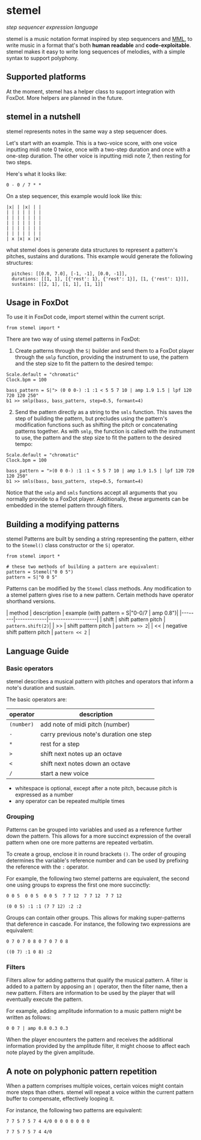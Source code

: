 # stemel

_step sequencer expression language_

stemel is a music notation format inspired by
step sequencers and
[MML](https://en.wikipedia.org/wiki/Music_Macro_Language),
to write music in a format that's both **human readable**
and **code-exploitable**.
stemel makes it easy to write long sequences of melodies, with a simple syntax to
support polyphony.

## Supported platforms

At the moment, stemel has a helper class to support integration with FoxDot.
More helpers are planned in the future.

## stemel in a nutshell

stemel represents notes in the same way a step
sequencer does.

Let's start with an example. This is a
two-voice score, with one voice inputting midi
note 0 twice, once with a two-step duration and
once with a one-step duration. The other voice
is inputting midi note 7, then resting for
two steps.

Here's what it looks like:

```
0 - 0 / 7 * *
```
On a step sequencer, this example would look like this:

```
|x| | |x| | |
| | | | | | |
| | | | | | |
| | | | | | |
| | | | | | |
| | | | | | |
| x |x| x |x|
```
what stemel does is generate data structures to represent
a pattern's pitches, sustains and durations. This example
would generate the following structures:

```
  pitches: [[0.0, 7.0], [-1, -1], [0.0, -1]],
  durations: [[1, 1], [{'rest': 1}, {'rest': 1}], [1, {'rest': 1}]],
  sustains: [[2, 1], [1, 1], [1, 1]]
```

## Usage in FoxDot

To use it in FoxDot code, import stemel within the current script.
```
from stemel import *
```

There are two way of using stemel patterns in FoxDot:

1. Create patterns through the `S|` builder and send them to a FoxDot player through the
`smlp` function, providing the instrument to use, the pattern and the step size to fit the pattern to the desired tempo:

```
Scale.default = "chromatic"
Clock.bpm = 100

bass_pattern = S|"> (0 0 0-) :1 :1 < 5 5 7 10 | amp 1.9 1.5 | lpf 120 720 120 250"
b1 >> smlp(bass, bass_pattern, step=0.5, formant=4)
```

2. Send the pattern directly as a string to the `smls` function. This saves the step of building the pattern, but precludes using the pattern's modification functions such as shifting the pitch or concatenating
patterns together. As with `smlp`, the function is called with the instrument to use, the pattern and the step size to fit the pattern to the desired tempo:
```
Scale.default = "chromatic"
Clock.bpm = 100

bass_pattern = ">(0 0 0-) :1 :1 < 5 5 7 10 | amp 1.9 1.5 | lpf 120 720 120 250"
b1 >> smls(bass, bass_pattern, step=0.5, formant=4)
```
Notice that the `smlp` and `smls` functions accept all arguments that you normally
provide to a FoxDot player. Additionally, these arguments can be embedded in the
stemel pattern through filters.

## Building a modifying patterns

stemel Patterns are built by sending a string representing the pattern, either to the `Stemel()` class constructor or the `S|` operator.
```
from stemel import *

# these two methods of building a pattern are equivalent:
pattern = Stemel("0 0 5")
pattern = S|"0 0 5"
```
Patterns can be modified by the `Stemel` class methods. Any modification to a stemel
pattern gives rise to a new pattern. Certain methods have operator shorthand versions.

| method | description | example (with pattern = S|"0-0/7 | amp 0.8")|
|--------|-------------|--------------------|
| shift  | shift pattern pitch | `pattern.shift(2)`|
| >>     | shift pattern pitch | `pattern >> 2`|
| <<     | negative shift pattern pitch | `pattern << 2` |







## Language Guide

### Basic operators
stemel describes a musical pattern with pitches and operators
that inform a note's duration and sustain.

The basic operators are:

| operator | description |
| -------- | ----------- |
| `(number)` | add note of midi pitch (number) |
| `-` | carry previous note's duration one step |
| `*` | rest for a step |
| `>` | shift next notes up an octave |
| `<` | shift next notes down an octave |
| `/` | start a new voice |

- whitespace is optional, except after a note
pitch, because pitch is expressed as a number
- any operator can be repeated multiple times

### Grouping
Patterns can be grouped into variables and used as a reference
further down the pattern. This allows for a more succinct
expression of the overall pattern when one ore more patterns
are repeated verbatim.

To create a group, enclose it in round brackets `()`. The order
of grouping determines the variable's reference number and can
be used by prefixing the reference with the `:` operator.

For example, the following two stemel patterns are equivalent,
the second one using groups to express the first one more succinctly:

```
0 0 5  0 0 5  0 0 5  7 7 12  7 7 12  7 7 12

(0 0 5) :1 :1 (7 7 12) :2 :2
```

Groups can contain other groups. This allows for making
super-patterns that deference in cascade. For instance, the
following two expressions are equivalent:

```
0 7 0 7 0 8 0 7 0 7 0 8

((0 7) :1 0 8) :2
```

### Filters

Filters allow for adding patterns that qualify the musical
pattern. A filter is added to a pattern by apposing an `|` operator,
then the filter name, then a new pattern. Filters are information
to be used by the player that will eventually execute the pattern.

For example, adding amplitude information to a music pattern
might be written as follows:

```
0 0 7 | amp 0.8 0.3 0.3
```
When the player encounters the pattern and receives the additional
information provided by the amplitude filter, it might choose to
affect each note played by the given amplitude.

## A note on polyphonic pattern repetition

When a pattern comprises multiple voices, certain voices
might contain more steps than others. stemel will repeat
a voice within the current pattern buffer to compensate,
effectively looping it.

For instance, the following two patterns are equivalent:
```
7 7 5 7 5 7 4 4/0 0 0 0 0 0 0 0

7 7 5 7 5 7 4 4/0
```

